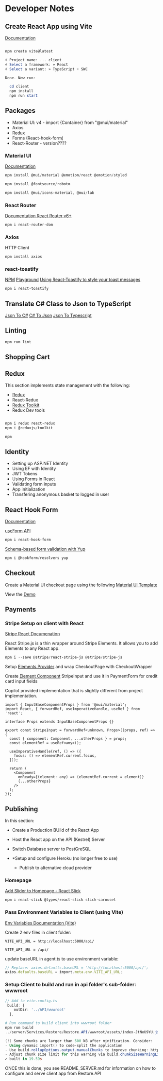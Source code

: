 # Developer Notes

## Create React App using Vite

[Documentation](https://vitejs.dev/guide/)

```powershell

npm create vite@latest

√ Project name: ... client
√ Select a framework: » React
√ Select a variant: » TypeScript + SWC

Done. Now run:

  cd client
  npm install
  npm run start
```

## Packages

- Material UI: v4 - import {Container} from "@mui/material"
- Axios
- Redux
- Forms (React-hook-form)
- React-Router - version????

### Material UI

[Documentation](https://mui.com/material-ui/)

```powershell
npm install @mui/material @emotion/react @emotion/styled

npm install @fontsource/roboto

npm install @mui/icons-material, @mui/lab

```

### React Router

[Documentation React Router v6+](https://reactrouter.com/en/main/start/overview)

```powershell
npm i react-router-dom
```

### Axios

HTTP Client

```powershell
npm install axios
```

### react-toastify

[NPM](https://www.npmjs.com/package/react-toastify)
[Playground](https://fkhadra.github.io/react-toastify/introduction/)
[Using React-Toastify to style your toast messages](https://blog.logrocket.com/using-react-toastify-style-toast-messages/)

```powershell
npm i react-toastify
```

## Translate C# Class to Json to TypeScript

[Json To C#](https://json2csharp.com/)
[C# To Json](https://csharp2json.azurewebsites.net/)
[Json To Typescript](https://json2ts.vercel.app/)

## Linting

```powershell
npm run lint
```

## Shopping Cart

## Redux

This section implements state management with the following:

- [Redux](https://redux.js.org/)
- React-Redux
- [Redux Toolkit](https://redux-toolkit.js.org/)
- Redux Dev tools

```powershell

npm i redux react-redux
npm i @reduxjs/toolkit

npm

```

## Identity

- Setting up ASP.NET Identity
- Using EF with Identity
- JWT Tokens
- Using Forms in React
- Validating form inputs
- App initialization
- Transfering anonymous basket to logged in user

## React Hook Form

[Documentation](https://react-hook-form.com/)

[useForm API](https://react-hook-form.com/docs/useform)

```powershell
npm i react-hook-form
```

[Schema-based form validation with Yup](https://github.com/jquense/yup)

```powershell
npm i @hookform/resolvers yup
```

## Checkout

Create a Material UI checkout page using the following [Material UI Template](https://github.com/mui/material-ui/tree/v5.15.7/docs/data/material/getting-started/templates/checkout)

View the [Demo](https://mui.com/material-ui/getting-started/templates/checkout/)

## Payments

### Stripe Setup on client with React

[Stripe React Documenation](https://stripe.com/docs/stripe-js/react)

React Stripe.js is a thin wrapper around Stripe Elements. It allows you to add Elements to any React app.

```powershell
npm i --save @stripe/react-stripe-js @stripe/stripe-js
```

Setup [Elements Provider](https://stripe.com/docs/stripe-js/react#elements-provider) and wrap CheckoutPage with CheckoutWrapper

Create [Element Component](https://stripe.com/docs/stripe-js/react#element-components) StripeInput and use it in PaymentForm for credit card input fields

Copilot provided implementation that is slightly different from project implementation.

```tsx
import { InputBaseComponentProps } from '@mui/material';
import React, { forwardRef, useImperativeHandle, useRef } from 'react';

interface Props extends InputBaseComponentProps {}

export const StripeInput = forwardRef<unknown, Props>((props, ref) => {
  const { component: Component, ...otherProps } = props;
  const elementRef = useRef<any>();

  useImperativeHandle(ref, () => ({
    focus: () => elementRef.current.focus,
  }));

  return (
    <Component
      onReady={(element: any) => (elementRef.current = element)}
      {...otherProps}
    />
  );
});
```

## Publishing

In this section:

- Create a Production BUild of the React App
- Host the React app on the API (Kestrel) Server
- Switch Database server to PostGreSQL
- \*Setup and configure Heroku (no longer free to use)

  - Publish to alternative cloud provider

### Homepage

[Add Slider to Homepage - React Slick](https://react-slick.neostack.com/)

```powershell
npm i react-slick @types/react-slick slick-carousel
```

### Pass Environment Variables to Client (using Vite)

[Env Variables Documentation (Vite)](https://vitejs.dev/guide/env-and-mode)

Create 2 env files in client folder:

```.env.development
VITE_API_URL = http://localhost:5000/api/
```

```.env.production
VITE_API_URL = /api/
```

update baseURL in agent.ts to use environment variable:

```typescript
// Replace: axios.defaults.baseURL = 'http://localhost:5000/api/';
axios.defaults.baseURL = import.meta.env.VITE_API_URL;
```

### Setup Client to build and run in api folder's sub-folder: wwwroot

```typescript
// Add to vite.config.ts
 build: {
    outDir: '../API/wwwroot'
  },
```

```powershell
# Run command to build client into wwwroot folder
npm run build
../server/Services/Restore/Restore.API/wwwroot/assets/index-JtNoU9YU.js                              712.40 kB │ gzip: 225.86 kB

(!) Some chunks are larger than 500 kB after minification. Consider:
- Using dynamic import() to code-split the application
- Use build.rollupOptions.output.manualChunks to improve chunking: https://rollupjs.org/configuration-options/#output-manualchunks
- Adjust chunk size limit for this warning via build.chunkSizeWarningLimit.
✓ built in 19.59s
```

ONCE this is done, you see README_SERVER.md for information on how to configure and serve client app from Restore.API
